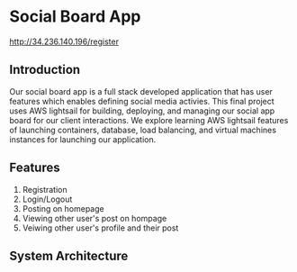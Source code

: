 # Social Board App
http://34.236.140.196/register

## Introduction 
Our social board app is a full stack developed application that has user features which enables defining social media activies. This final project uses AWS lightsail for building, deploying, and managing our social app board for our client interactions. We explore learning AWS lightsail features of launching containers, database, load balancing, and virtual machines instances for launching our application. 

## Features 
1. Registration
2. Login/Logout
3. Posting on homepage
4. Viewing other user's post on hompage
5. Veiwing other user's profile and their post

## System Architecture

